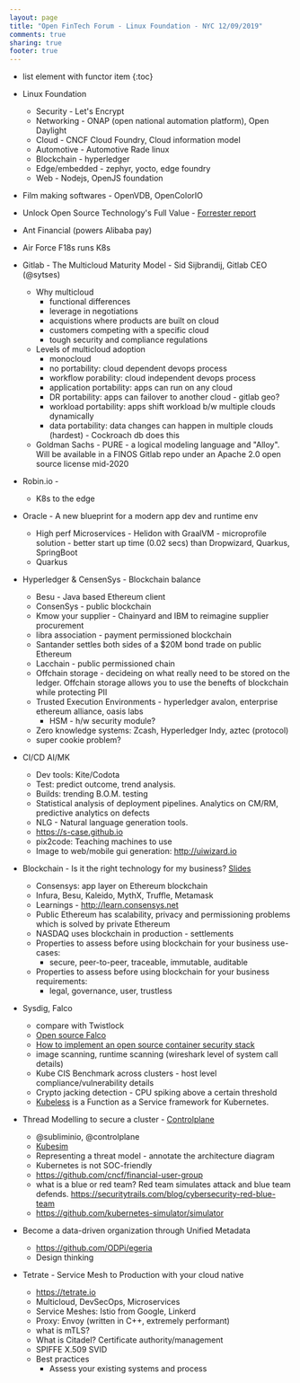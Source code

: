 ```yaml
---
layout: page
title: "Open FinTech Forum - Linux Foundation - NYC 12/09/2019"
comments: true
sharing: true
footer: true
---
```


* list element with functor item
{:toc}


* Linux Foundation
    * Security - Let's Encrypt
    * Networking - ONAP (open national automation platform), Open Daylight
    * Cloud - CNCF Cloud Foundry, Cloud information model
    * Automotive - Automotive Rade linux
    * Blockchain - hyperledger
    * Edge/embedded - zephyr, yocto, edge foundry
    * Web - Nodejs, OpenJS foundation
* Film making softwares - OpenVDB, OpenColorIO
* Unlock Open Source Technology's Full Value - [Forrester report]()
* Ant Financial (powers Alibaba pay)
* Air Force F18s runs K8s
* Gitlab - The Multicloud Maturity Model - Sid Sijbrandij, Gitlab CEO (@sytses)
    * Why multicloud
        * functional differences
        * leverage in negotiations
        * acquistions where products are built on cloud
        * customers competing with a specific cloud
        * tough security and compliance regulations
    * Levels of multicloud adoption
        * monocloud
        * no portability: cloud dependent devops process
        * workflow porability: cloud independent devops process
        * application portability: apps can run on any cloud
        * DR portability: apps can failover to another cloud - gitlab geo?
        * workload portability: apps shift workload b/w multiple clouds dynamically
        * data portability: data changes can happen in multiple clouds (hardest) - Cockroach db does this
    * Goldman Sachs - PURE - a logical modeling language and "Alloy". Will be available in a FINOS Gitlab repo under an Apache 2.0 open source license mid-2020
* Robin.io - 
    * K8s to the edge
* Oracle - A new blueprint for a modern app dev and runtime env
    * High perf Microservices - Helidon with GraalVM - microprofile solution - better start up time (0.02 secs) than Dropwizard, Quarkus, SpringBoot
    * Quarkus
* Hyperledger & CensenSys - Blockchain balance
    * Besu - Java based Ethereum client
    * ConsenSys - public blockchain
    * Kmow your supplier - Chainyard and IBM to reimagine supplier procurement
    * libra association - payment permissioned blockchain
    * Santander settles both sides of a $20M bond trade on public Ethereum
    * Lacchain - public permissioned chain
    * Offchain storage - decideing on what really need to be stored on the ledger. Offchain storage allows you to use the benefts of blockchain while protecting PII
    * Trusted Execution Environments - hyperledger avalon, enterprise ethereum alliance, oasis labs
        * HSM - h/w security module?
    * Zero knowledge systems: Zcash, Hyperledger Indy, aztec (protocol)
    * super cookie problem?
* CI/CD AI/MK
    * Dev tools: Kite/Codota
    * Test: predict outcome, trend analysis.
    * Builds: trending B.O.M. testing
    * Statistical analysis of deployment pipelines. Analytics on CM/RM, predictive analytics on defects
    * NLG - Natural language generation tools. 
    * https://s-case.github.io
    * pix2code: Teaching machines to use
    * Image to web/mobile gui generation: http://uiwizard.io
* Blockchain - Is it the right technology for my business? [Slides](https://static.sched.com/hosted_files/oftf19/1b/2019%20Events%20-%20Open%20Fintech%20-%20Linux%20Foundation.pdf)
    * Consensys: app layer on Ethereum blockchain
    * Infura, Besu, Kaleido, MythX, Truffle, Metamask
    * Learnings - http://learn.consensys.net
    * Public Ethereum has scalability, privacy and permissioning problems which is solved by private Ethereum
    * NASDAQ uses blockchain in production - settlements
    * Properties to assess before using blockchain for your business use-cases:
        * secure, peer-to-peer, traceable, immutable, auditable 
    * Properties to assess before using blockchain for your business requirements:
        * legal, governance, user, trustless
* Sysdig, Falco
    * compare with Twistlock
    * [Open source Falco](https://github.com/falcosecurity/falco)
    * [How to implement an open source container security stack](https://sysdig.com/blog/oss-container-security-stack/)
    * image scanning, runtime scanning (wireshark level of system call details)
    * Kube CIS Benchmark across clusters - host level compliance/vulnerability details
    * Crypto jacking detection - CPU spiking above a certain threshold
    * [Kubeless](https://kubeless.io) is a Function as a Service framework for Kubernetes.
* Thread Modelling to secure a cluster - [Controlplane](https://control-plane.io/)
    * @subliminio, @controlplane
    * [Kubesim](https://kubesim.io)
    * Representing a threat model - annotate the architecture diagram
    * Kubernetes is not SOC-friendly
    * https://github.com/cncf/financial-user-group
    * what is a blue or red team? Red team simulates attack and blue team defends. https://securitytrails.com/blog/cybersecurity-red-blue-team
    * https://github.com/kubernetes-simulator/simulator
* Become a data-driven organization through Unified Metadata 
    * https://github.com/ODPi/egeria
    * Design thinking
* Tetrate - Service Mesh to Production with your cloud native
    * https://tetrate.io
    * Multicloud, DevSecOps, Microservices
    * Service Meshes: Istio from Google, Linkerd
    * Proxy: Envoy (written in C++, extremely performant)
    * what is mTLS?
    * What is Citadel? Certificate authority/management
    * SPIFFE X.509 SVID
    * Best practices
        * Assess your existing systems and process